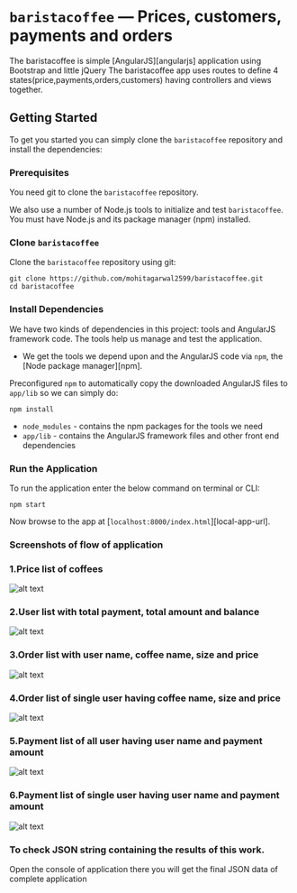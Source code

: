 # `baristacoffee` — Prices, customers, payments and orders

The baristacoffee is simple [AngularJS][angularjs] application using Bootstrap and little jQuery
The baristacoffee app uses routes to define 4 states(price,payments,orders,customers) having controllers and views together.

## Getting Started

To get you started you can simply clone the `baristacoffee` repository and install the dependencies:

### Prerequisites

You need git to clone the `baristacoffee` repository.

We also use a number of Node.js tools to initialize and test `baristacoffee`. You must have Node.js
and its package manager (npm) installed.

### Clone `baristacoffee`

Clone the `baristacoffee` repository using git:

```
git clone https://github.com/mohitagarwal2599/baristacoffee.git
cd baristacoffee
```

### Install Dependencies

We have two kinds of dependencies in this project: tools and AngularJS framework code. The tools
help us manage and test the application.

* We get the tools we depend upon and the AngularJS code via `npm`, the [Node package manager][npm].

Preconfigured `npm` to automatically copy the downloaded AngularJS files to `app/lib` so we
can simply do:

```
npm install
```

* `node_modules` - contains the npm packages for the tools we need
* `app/lib` - contains the AngularJS framework files and other front end dependencies


### Run the Application

To run the application enter the below command on terminal or CLI:

```
npm start
```

Now browse to the app at [`localhost:8000/index.html`][local-app-url].


### Screenshots of flow of application

### 1.Price list of coffees
![alt text](https://github.com/mohitagarwal2599/baristacoffee/blob/main/app/img/bc-prices.png?raw=true)


### 2.User list with total payment, total amount and balance
![alt text](https://github.com/mohitagarwal2599/baristacoffee/blob/main/app/img/bc-users.png?raw=true)


### 3.Order list with user name, coffee name, size and price
![alt text](https://github.com/mohitagarwal2599/baristacoffee/blob/main/app/img/bc-all-orders.png?raw=true)


### 4.Order list of single user having coffee name, size and price
![alt text](https://github.com/mohitagarwal2599/baristacoffee/blob/main/app/img/bc-single-customer-order.png?raw=true)


### 5.Payment list of all user having user name and payment amount
![alt text](https://github.com/mohitagarwal2599/baristacoffee/blob/main/app/img/bc-all-payments.png?raw=true)


### 6.Payment list of single user having user name and payment amount
![alt text](https://github.com/mohitagarwal2599/baristacoffee/blob/main/app/img/bc-single-user-payents.png?raw=true)


### To check JSON string containing the results of this work.

Open the console of application there you will get the final JSON data of complete application

